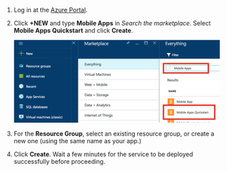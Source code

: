 1. Log in at the [Azure Portal].
2. Click **+NEW** and type **Mobile Apps** in *Search the marketplace*. Select **Mobile Apps Quickstart** and click **Create**.
   
    ![Azure Portal with Mobile Apps Quickstart highlighted](./media/app-service-mobile-dotnet-backend-create-new-service/search-mobile-apps-quickstart.png)
3. For the **Resource Group**, select an existing resource group, or create a new one (using the same name as your app.) 
4. Click **Create**. Wait a few minutes for the service to be deployed successfully before proceeding.

<!-- URLs. -->
[Azure Portal]: https://portal.azure.com/
